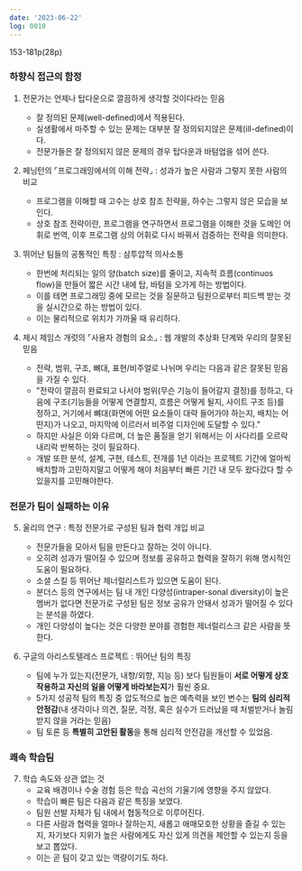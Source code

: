 ```yaml
---
date: '2023-06-22'
log: 0010
---
```


153-181p(28p)

### 하향식 접근의 함정

1. 전문가는 언제나 탑다운으로  깔끔하게 생각할 것이다라는 믿음
	- 잘 정의된 문제(well-defined)에서 적용된다.
	- 실생활에서 마주할 수 있는 문제는 대부분 잘 정의되지않은 문제(ill-defined)이다.
	- 전문가들은 잘 정의되지 않은 문제의 경우 탑다운과 바텀업을 섞어 쓴다. 

2. 페닝턴의 ⌜프로그래밍에서의 이해 전략⌟ : 성과가 높은 사람과 그렇지 못한 사람의 비교
	- 프로그램을 이해할 때 고수는 상호 참조 전략을, 하수는 그렇지 않은 모습을 보인다.
	- 상호 참조 전략이란, 프로그램을 연구하면서 프로그램을 이해한 것을 도메인 어휘로 번역, 이후 프로그램 상의 어휘로 다시 바꿔서 검증하는 전략을 의미한다.

3. 뛰어난 팀들의 공통적인 특징 : 삼투압적 의사소통
	- 한번에 처리되는 일의 양(batch size)를 줄이고, 지속적 흐름(continuos flow)을 만들어 짧은 시간 내에 탑, 바텀을 오가게 하는 방법이다.
	- 이를 테면 프로그래밍 중에 모르는 것을 질문하고 팀원으로부터 피드백 받는 것을 실시간으로 하는 방법이 있다.
	- 이는 물리적으로 위치가 가까울 때 유리하다.

4. 제시 제임스 개럿의 ⌜사용자 경험의 요소⌟ : 웹 개발의 추상화 단계와 우리의 잘못된 믿음
	- 전략, 범위, 구조, 뼈대, 표현/비주얼로 나뉘며 우리는 다음과 같은 잘못된 믿음을 가질 수 있다.
	- "전략이 깔끔히 완료되고 나서야 범위(무슨 기능이 들어갈지 결정)를 정하고, 다음에 구조(기능들을 어떻게 연결할지, 흐름은 어떻게 될지, 사이트 구조 등)를 정하고, 거기에서 뼈대(화면에 어떤 요소들이 대략 들어가야 하는지, 배치는 어떤지)가 나오고, 마지막에 이르러서 비주얼 디자인에 도달할 수 있다."
	- 하지만 사실은 이와 다르며, 더 높은 품질을 얻기 위해서는 이 사다리를 오르락 내리락 반복하는 것이 필요하다.
	- 개발 또한 분석, 설계, 구현, 테스트, 전개를 1년 이라는 프로젝트 기간에 얼마씩 배치할까 고민하지말고  어떻게 해야 처음부터 빠른 기간 내 모두 왔다갔다 할 수 있을지를 고민해야한다. 


### 전문가 팀이 실패하는 이유

5. 울리의 연구 : 특정 전문가로 구성된 팀과 협력 개입 비교
	- 전문가들을 모아서 팀을 만든다고 잘하는 것이 아니다.
	- 오히려 성과가 떨어질 수 있으며 정보를 공유하고 협력을 잘하기 위해 명시적인 도움이 필요하다.
	- 소셜 스킬 등 뛰어난 제너럴리스트가 있으면 도움이 된다.
	- 분더스 등의 연구에서는 팀 내 개인 다양성(intraper-sonal diversity)이 높은 멤버가 없다면 전문가로 구성된 팀은 정보 공유가 안돼서 성과가 떨어질 수 있다는 분석을 하였다.
	- 개인 다양성이 높다는 것은 다양한 분야를 경험한 제너럴리스크 같은 사람을 뜻한다.

6. 구글의 아리스토텔레스 프로젝트 : 뛰어난 팀의 특징
	- 팀에 누가 있는지(전문가, 내향/외향, 지능 등) 보다 팀원들이 **서로 어떻게 상호작용하고 자신의 일을 어떻게 바라보는지**가 훨씬 중요.
	- 5가지 성공적 팀의 특징 중 압도적으로 높은 예측력을 보인 변수는 **팀의 심리적 안정감**(내 생각이나 의견, 질문, 걱정, 혹은 실수가 드러났을 때 처벌받거나 놀림받지 않을 거라는 믿음)
	- 팀 토론 등 **특별히 고안된 활동**을 통해 심리적 안전감을 개선할 수 있었음.


### 쾌속 학습팀

7. 학습 속도와 상관 없는 것
	- 교육 배경이나 수술 경험 등은 학습 곡선의 기울기에 영향을 주지 않았다.
	- 학습이 빠른 팀은 다음과 같은 특징을 보였다.
	- 팀원 선발 자체가 팀 내에서 협동적으로 이루어진다.
	- 다른 사람과 협력을 얼마나 잘하는지, 새롭고 애매모호한 상황을 즐길 수 있는지, 자기보다 지위가 높은 사람에게도 자신 있게 의견을 제안할 수 있는지 등을 보고 뽑았다.
	- 이는 곧 팀이 갖고 있는 역량이기도 하다.